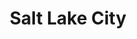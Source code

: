 ---
title: "Salt Lake City"
hashtag: "salt-lake-city"
subdivision-of:
  - Utah
tags:
  - City
  - Utah
---